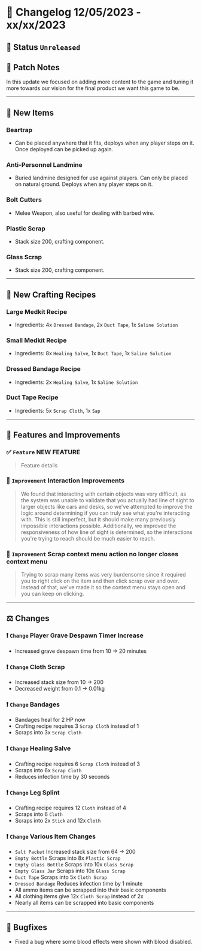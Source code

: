 # :bookmark_tabs:  Changelog 12/05/2023 - xx/xx/2023

## :red_circle: Status `Unreleased`
<!-- ## :green_circle: Status `Released` -->

## :speech_balloon: Patch Notes
In this update we focused on adding more content to the game and tuning it more towards our vision for the final product we want this game to be.

________

## :gun: New Items

### Beartrap
- Can be placed anywhere that it fits, deploys when any player steps on it. Once deployed can be picked up again.

### Anti-Personnel Landmine
- Buried landmine designed for use against players. Can only be placed on natural ground. Deploys when any player steps on it.

### Bolt Cutters
- Melee Weapon, also useful for dealing with barbed wire.

### Plastic Scrap
- Stack size 200, crafting component.

### Glass Scrap
- Stack size 200, crafting component.

________

## :thread: New Crafting Recipes

### Large Medkit Recipe
- Ingredients: 4x `Dressed Bandage`, 2x `Duct Tape`, 1x `Saline Solution`

### Small Medkit Recipe
- Ingredients: 8x `Healing Salve`, 1x `Duct Tape`, 1x `Saline Solution`

### Dressed Bandage Recipe
- Ingredients: 2x `Healing Salve`, 1x `Saline Solution`

### Duct Tape Recipe
- Ingredients: 5x `Scrap Cloth`, 1x `Sap`

________

## :loudspeaker: Features and Improvements

### :white_check_mark: `Feature` NEW FEATURE
> Feature details

### :arrow_up_small: `Improvement` Interaction Improvements
> We found that interacting with certain objects was very difficult, as the system was unable to validate that you actually had line of sight to larger objects like cars and desks, so we've attempted to improve the logic around determining if you can truly see what you're interacting with. This is still imperfect, but it should make many previously impossible interactions possible.
> Additionally, we improved the responsiveness of how line of sight is determined, so the interactions you're trying to reach should be much easier to reach.

### :arrow_up_small: `Improvement` Scrap context menu action no longer closes context menu
> Trying to scrap many items was very burdensome since it required you to right click on the item
> and then click scrap over and over. Instead of that, we've made it so the context menu stays open and you can keep on clicking.

________

## :balance_scale: Changes

### :exclamation: `Change` Player Grave Despawn Timer Increase
- Increased grave despawn time from 10 -> 20 minutes

### :exclamation: `Change` Cloth Scrap
- Increased stack size from 10 -> 200
- Decreased weight from 0.1 -> 0.01kg

### :exclamation: `Change` Bandages
- Bandages heal for 2 HP now
- Crafting recipe requires 3 `Scrap Cloth` instead of 1
- Scraps into 3x `Scrap Cloth`

### :exclamation: `Change` Healing Salve
- Crafting recipe requires 6 `Scrap Cloth` instead of 3
- Scraps into 6x `Scrap Cloth`
- Reduces infection time by 30 seconds

### :exclamation: `Change` Leg Splint
- Crafting recipe requires 12 `Cloth` instead of 4
- Scraps into 6 `Cloth`
- Scraps into 2x `Stick` and 12x `Cloth`

### :exclamation: `Change` Various Item Changes
- `Salt Packet` Increased stack size from 64 -> 200
- `Empty Bottle` Scraps into 8x `Plastic Scrap`
- `Empty Glass Bottle` Scraps into 10x `Glass Scrap`
- `Empty Glass Jar` Scraps into 10x `Glass Scrap`
- `Duct Tape` Scraps into 5x `Cloth Scrap`
- `Dressed Bandage` Reduces infection time by 1 minute
- All ammo items can be scrapped into their basic components
- All clothing items give 12x `Cloth Scrap` instead of 2x
- Nearly all items can be scrapped into basic components

________

## :bug: Bugfixes
- Fixed a bug where some blood effects were shown with blood disabled.
